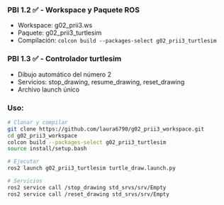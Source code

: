 
### PBI 1.2 ✅ - Workspace y Paquete ROS
- Workspace: g02_prii3.ws
- Paquete: g02_prii3_turtlesim
- Compilación: `colcon build --packages-select g02_prii3_turtlesim`

### PBI 1.3 ✅ - Controlador turtlesim
- Dibujo automático del número 2
- Servicios: stop_drawing, resume_drawing, reset_drawing
- Archivo launch único

### Uso:
```bash
# Clonar y compilar
git clone https://github.com/laura6790/g02_prii3_workspace.git
cd g02_prii3_workspace
colcon build --packages-select g02_prii3_turtlesim
source install/setup.bash

# Ejecutar
ros2 launch g02_prii3_turtlesim turtle_draw.launch.py

# Servicios
ros2 service call /stop_drawing std_srvs/srv/Empty
ros2 service call /reset_drawing std_srvs/srv/Empty
